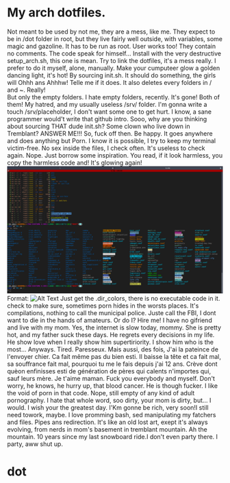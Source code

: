 # My arch dotfiles.

Not meant to be used by not me, they are a mess, like me. They expect to be in /dot folder in root, but they live fairly well outside, with variables, some magic and gazoline.
It has to be run as root. User works too! They contain no comments. The code speak for himself... Install with the very destructive setup_arch.sh, this one is mean. Try to link the dotfiles, it's a mess really.  I prefer to do it myself, alone, manually.
Make your cumputeer glow a golden dancing light, it's hot! By sourcing init.sh. It should do something, the girls will Ohhh ans Ahhhw! Telle me if it does. It also deletes every folders in / and ~. Really!   
But only the empty folders. I hate empty folders, recently. It's gone! Both of them! My hatred, and my usually useless /srv/ folder. I'm gonna write a touch /srv/placeholder, I don't want some one to get hurt.
I know, a sane programmer would't write that github intro. Sooo, why are you thinking about sourcing THAT dude init.sh? Some clown who live down in Tremblant? ANSWER ME!!! So, fuck off then. Be happy.
It goes anywhere and does anything but Porn. I know it is possible, I try to keep my terminal victim-free. 
No sex inside the files, I check often. It's useless to check again. Nope.
Just borrow some inspiration. You read, if it look harmless, you copy the harmless code and! It's glowing again!
![GitHub Logo](/info/shell-photo-woahhh.png)
Format: ![Alt Text](url)
Just get the .dir_colors, there is no executable code in it. check to make sure, sometimes porn hides in the worsts places. It's compilations, nothing to call the municipal police. Juste call the FBI, I dont want to die in the hands of amateurs. Or do I?
Hire me! I have no gifriend and live with my mom. Yes, the internet is slow today, mommy. She is pretty hot, and my father suck these days. He regrets every decisions in my life. He show love when I really show him supertiriority. I show him who is the most... Anyways. Tired. Paresseux. 
Mais aussi, des fois, J'ai la pateince de l'envoyer chier. Ca fait même pas du bien esti. Il baisse la tête et ca fait mal, sa souffrance fait mal, pourquoi tu me le fais depuis j'ai 12 ans.
Crève dont quèon enfinisses esti de génération de pères qui calents n'importes qui, sauf leurs mère. Je t'aime maman. Fuck you everybody and myself. 
Don't worry, he knows, he hurry up, that blood cancer. He is though fucker. 
I like the void of porn in that code. Nope, still empty of any kind of adult pornography. I hate that whole word, soo dirty, your mom is dirty, but... I would.
I wish your the greatest day. I'Km gonne be rich, very soon!I still need towork, maybe. I love promming bash, sed manipulating my fatchers and files. Pipes ans redirection. It's like an old lost art, exept it's always evolving, from nerds in mom's basement in tremblant mountain.  Ah the  mountain. 10 years since my last snowboard ride.I don't even party there. I party, aww shut up. 
# dot

